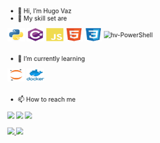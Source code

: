 - 👋 Hi, I’m Hugo Vaz
- 👀 My skill set are
<div style="display: inline_block">
  <img align="center" alt="hv-Python" height="30" width="40" src="https://raw.githubusercontent.com/devicons/devicon/master/icons/python/python-original.svg">
  <img align="center" alt="hv-Csharp" height="30" width="40" src="https://raw.githubusercontent.com/devicons/devicon/master/icons/csharp/csharp-original.svg">
  <img align="center" alt="hv-Js" height="30" width="40" src="https://raw.githubusercontent.com/devicons/devicon/master/icons/javascript/javascript-plain.svg">
  <img align="center" alt="hv-HTML" height="30" width="40" src="https://raw.githubusercontent.com/devicons/devicon/master/icons/html5/html5-original.svg">
  <img align="center" alt="hv-CSS" height="30" width="40" src="https://raw.githubusercontent.com/devicons/devicon/master/icons/css3/css3-original.svg">
  <img align="center" alt="hv-PowerShell" height="30" width="75" src="https://img.shields.io/badge/PowerShell-5391FE?style=for-the-badge&logo=PowerShell&logoColor=white">
  <br>
  <br>
</div>

- 🌱 I’m currently learning 
<div style="display: inline_block">
  <img align="center" alt="hv-pupyter" height="30" width="40" src="https://raw.githubusercontent.com/github/explore/master/topics/jupyter-notebook/jupyter-notebook.png">
  <img align="center" alt="hv-Docker" height="30" width="40" src="https://raw.githubusercontent.com/github/explore/master/topics/docker/docker.png">
  <br>
  <br>
</div>

- 📫 How to reach me 
<div style="display: inline_block"> 
  <a href="https://instagram.com/sirvaz89/" target="_blank"><img src="https://img.shields.io/badge/-Instagram-%23E4405F?style=for-the-badge&logo=instagram&logoColor=white" target="_blank"></a>
  <a href = "mailto:h.vaz16@gmail.com"><img src="https://img.shields.io/badge/-Gmail-%23333?style=for-the-badge&logo=gmail&logoColor=white" target="_blank"></a>
  <a href="https://www.linkedin.com/in/hugo-vaz-9b7b8163/" target="_blank"><img src="https://img.shields.io/badge/-LinkedIn-%230077B5?style=for-the-badge&logo=linkedin&logoColor=white" target="_blank"></a> 
  <br>
  <br>
</div>

<!---
SirVaz/SirVaz is a ✨ special ✨ repository because its `README.md` (this file) appears on your GitHub profile.
You can click the Preview link to take a look at your changes.
--->

<div>
  <a href="https://github.com/sirvaz">
  <img height="180em" src="https://github-readme-stats.vercel.app/api?username=sirvaz&show_icons=true&theme=nord&include_all_commits=true&count_private=true"/>
  <img height="180em" src="https://github-readme-stats.vercel.app/api/top-langs/?username=sirvaz&langs_count=7&theme=nord"/>
</div>
